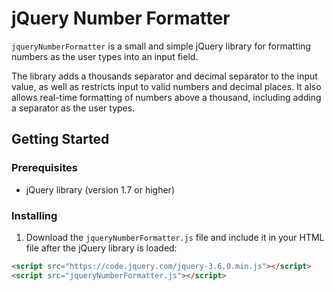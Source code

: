 # jQuery Number Formatter

`jqueryNumberFormatter` is a small and simple jQuery library for formatting numbers as the user types into an input field.

The library adds a thousands separator and decimal separator to the input value, as well as restricts input to valid numbers and decimal places. It also allows real-time formatting of numbers above a thousand, including adding a separator as the user types.

## Getting Started

### Prerequisites

- jQuery library (version 1.7 or higher)

### Installing

1. Download the `jqueryNumberFormatter.js` file and include it in your HTML file after the jQuery library is loaded:

```html
<script src="https://code.jquery.com/jquery-3.6.0.min.js"></script>
<script src="jqueryNumberFormatter.js"></script>
